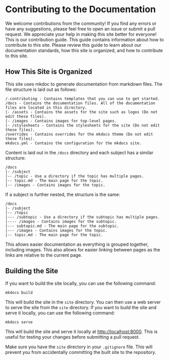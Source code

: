 # Contributing to the Documentation

We welcome contributions from the community! If you find any errors or have any suggestions, please feel free to open an issue or submit a pull request. We appreciate your help in making this site better for everyone! This is our contribution guide. This guide contains information about how to contribute to this site. Please review this guide to learn about our documentation standards, how this site is organized, and how to contribute to this site.

## How This Site is Organized

This site uses mkdoc to generate documentation from markdown files. The file structure is laid out as follows:

```
/.contributing - Contains templates that you can use to get started.
/docs - Contains the documentation files. All of the documentation files are located in this directory.
|- /assets - Contains the assets for the site such as logos (Do not edit these files).
|- /images - Contains images for top-level pages.
|- /stylesheets - Contains the stylesheets for the site (Do not edit these files).
/overrides - Contains overrides for the mkdocs theme (Do not edit these files).
mkdocs.yml - Contains the configuration for the mkdocs site.
```

Content is laid out in the `/docs` directory and each subject has a similar structure:

```
/docs
|- /subject
|-- /topic - Use a directory if the topic has multiple pages.
|-- topic.md - The main page for the topic.
|-- /images - Contains images for the topic.
```

If a subject is further nested, the structure is the same:

```
/docs
|- /subject
|-- /topic
|--- /subtopic - Use a directory if the subtopic has multiple pages.
|---- /images - Contains images for the subtopic.
|--- subtopic.md - The main page for the subtopic.
|--- /images - Contains images for the topic.
|-- topic.md - The main page for the topic.
```

This allows easier documentation as everything is grouped together, including images. This also allows for easier linking between pages as the links are relative to the current page.

## Building the Site

If you want to build the site locally, you can use the following command:

```
mkdocs build
```

This will build the site in the `site` directory. You can then use a web server to serve the site from the `site` directory. If you want to build the site and serve it locally, you can use the following command:

```
mkdocs serve
```

This will build the site and serve it locally at [http://localhost:8000](http://localhost:8000). This is useful for testing your changes before submitting a pull request.  

Make sure you have the `site` directory in your `.gitignore` file. This will prevent you from accidentally committing the built site to the repository.
